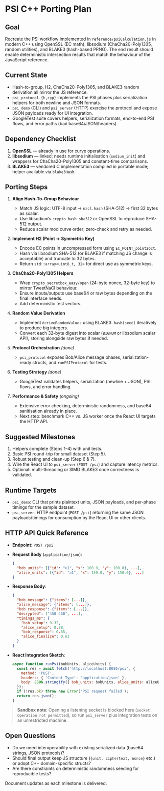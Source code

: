# PSI C++ Porting Plan

## Goal
Recreate the PSI workflow implemented in `reference/psiCalculation.js` in modern C++ using OpenSSL (EC math), libsodium (ChaCha20-Poly1305, random utilities), and BLAKE3 (hash-based PRNG). The end result should enable deterministic intersection results that match the behaviour of the JavaScript reference.

## Current State
- Hash-to-group, H2, ChaCha20-Poly1305, and BLAKE3 random derivation all mirror the JS reference.
- `psi_protocol.{h,cpp}` implements the PSI phases plus serialization helpers for both newline and JSON formats.
- `psi_demo` (CLI) and `psi_server` (HTTP) exercise the protocol and expose JSON payloads ready for UI integration.
- GoogleTest suite covers helpers, serialization formats, end-to-end PSI flows, and error paths (bad base64/JSON/headers).

## Dependency Checklist
1. **OpenSSL** — already in use for curve operations.
2. **libsodium** — linked; needs runtime initialisation (`sodium_init`) and wrappers for ChaCha20-Poly1305 and constant-time comparisons.
3. **BLAKE3** — vendored C implementation compiled in portable mode; helper available via `blake3Hash`.

## Porting Steps
1. **Align Hash-To-Group Behaviour**
   - Match JS logic: UTF-8 input → `nacl.hash` (SHA-512) → first 32 bytes as scalar.
   - Use libsodium’s `crypto_hash_sha512` or OpenSSL to reproduce SHA-512 output.
   - Reduce scalar mod curve order; zero-check and retry as needed.

2. **Implement H2 (Point → Symmetric Key)**
   - Encode EC points in uncompressed form using `EC_POINT_point2oct`.
   - Hash via libsodium SHA-512 (or BLAKE3 if matching JS change is acceptable) and truncate to 32 bytes.
   - Return `std::array<uint8_t, 32>` for direct use as symmetric keys.

3. **ChaCha20-Poly1305 Helpers**
   - Wrap `crypto_secretbox_easy/open` (24-byte nonce, 32-byte key) to mirror TweetNaCl behaviour.
   - Ensure inputs/outputs use base64 or raw bytes depending on the final interface needs.
   - Add deterministic test vectors.

4. **Random Value Derivation**
   - Implement `deriveRandomValues` using BLAKE3: `hash(seed)` iteratively to produce big integers.
   - Convert each 32-byte digest into scalar (`BIGNUM` or libsodium scalar API), storing alongside raw bytes if needed.

5. **Protocol Orchestration** *(done)*
   - `psi_protocol` exposes Bob/Alice message phases, serialization-ready structs, and `runPSIProtocol` for tests.

6. **Testing Strategy** *(done)*
   - GoogleTest validates helpers, serialization (newline + JSON), PSI flows, and error handling.

7. **Performance & Safety** *(ongoing)*
   - Extensive error checking, deterministic randomness, and base64 sanitisation already in place.
   - Next step: benchmark C++ vs. JS worker once the React UI targets the HTTP API.

## Suggested Milestones
1. Helpers complete (Steps 1–4) with unit tests.
2. Basic PSI round-trip for small dataset (Step 5).
3. Robust testing and clean-up (Step 6 & 7).
4. Wire the React UI to `psi_server` (`POST /psi`) and capture latency metrics.
5. Optional: multi-threading or SIMD BLAKE3 once correctness is validated.

## Runtime Targets
- `psi_demo`: CLI that prints plaintext units, JSON payloads, and per-phase timings for the sample dataset.
- `psi_server`: HTTP endpoint (`POST /psi`) returning the same JSON payloads/timings for consumption by the React UI or other clients.

## HTTP API Quick Reference
- **Endpoint**: `POST /psi`
- **Request Body** (`application/json`):

  ```json
  {
    "bob_units": [{"id": "u1", "x": 100.0, "y": 100.0}, ...],
    "alice_units": [{"id": "a1", "x": 150.0, "y": 150.0}, ...]
  }
  ```

- **Response Body**:

  ```json
  {
    "bob_message": {"items": [...]},
    "alice_message": {"items": [...]},
    "bob_response": {"items": [...]},
    "decrypted": ["450 450", ...],
    "timings_ms": {
      "bob_setup": 0.32,
      "alice_setup": 0.78,
      "bob_response": 0.65,
      "alice_finalize": 0.83
    }
  }
  ```

- **React Integration Sketch**:

  ```js
  async function runPsi(bobUnits, aliceUnits) {
    const res = await fetch('http://localhost:8080/psi', {
      method: 'POST',
      headers: { 'Content-Type': 'application/json' },
      body: JSON.stringify({ bob_units: bobUnits, alice_units: aliceUnits })
    });
    if (!res.ok) throw new Error('PSI request failed');
    return res.json();
  }
  ```

> **Sandbox note**: Opening a listening socket is blocked here (`socket: Operation not permitted`), so run `psi_server` plus integration tests on an unrestricted machine.

## Open Questions
- Do we need interoperability with existing serialized data (base64 strings, JSON protocols)?
- Should final output keep JS structure (`{unit, ciphertext, nonce}` etc.) or adopt C++ domain-specific structs?
- Are there constraints on deterministic randomness seeding for reproducible tests?

Document updates as each milestone is delivered.
